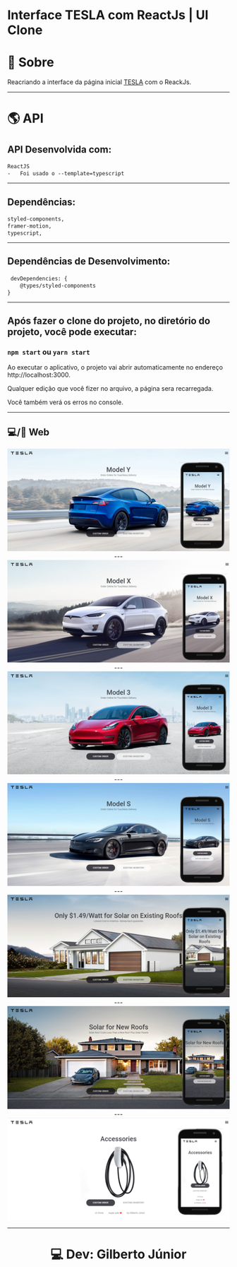 # Interface TESLA com ReactJs | UI Clone

# 📔 Sobre

Reacriando a interface da página inicial [TESLA](https://www.tesla.com/) com o ReackJs.

---
# 🌎 API
## API Desenvolvida com: 

    ReactJS
    -   Foi usado o --template=typescript

---

## Dependências: 

    styled-components,
    framer-motion,
    typescript,

---

## Dependências de Desenvolvimento: 
     devDependencies: {
        @types/styled-components
    }

---

## Após fazer o clone do projeto, no diretório do projeto, você pode executar: 

### `npm start` ou `yarn start`

Ao executar o aplicativo, o projeto vai abrir automaticamente no endereço http://localhost:3000.

Qualquer edição que você fizer no arquivo, a página sera recarregada.

Você também verá os erros no console.

---

## 💻/📱 Web
<p align="center">
<img src="./src/assets/screen-1.png">
---
<img src="./src/assets/screen-2.png">
---
<img src="./src/assets/screen-3.png">
---
<img src="./src/assets/screen-4.png">
---
<img src="./src/assets/screen-5.png">
---
<img src="./src/assets/screen-6.png">
---
<img src="./src/assets/screen-7.png">
</p>


---
<h1 align="center">💻 Dev: Gilberto Júnior</h1> 